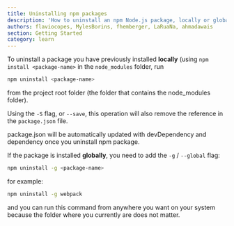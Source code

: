 ```yaml
---
title: Uninstalling npm packages
description: 'How to uninstall an npm Node.js package, locally or globally'
authors: flaviocopes, MylesBorins, fhemberger, LaRuaNa, ahmadawais
section: Getting Started
category: learn
---
```


To uninstall a package you have previously installed **locally** (using `npm install <package-name>` in the `node_modules` folder, run

```bash
npm uninstall <package-name>
```

from the project root folder (the folder that contains the node_modules folder).

Using the `-S` flag, or `--save`, this operation will also remove the reference in the `package.json` file.

package.json will be automatically updated with devDependency and dependency once you uninstall npm package.

If the package is installed **globally**, you need to add the `-g` / `--global` flag:

```bash
npm uninstall -g <package-name>
```

for example:

```bash
npm uninstall -g webpack
```

and you can run this command from anywhere you want on your system because the folder where you currently are does not matter.
